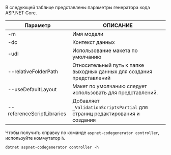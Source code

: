 В следующей таблице представлены параметры генератора кода ASP.NET Core.

| Параметр               | ОПИСАНИЕ|
| ----------------- | ------------ |
| -m  | Имя модели |
| -dc  | Контекст данных |
| -udl | Использование макета по умолчанию |
| --relativeFolderPath | Относительный путь к папке выходных данных для создания представлений |
| --useDefaultLayout | Макет по умолчанию следует использовать для представлений. |
| --referenceScriptLibraries | Добавляет `_ValidationScriptsPartial` для страниц редактирования и создания |

Чтобы получить справку по команде `aspnet-codegenerator controller`, используйте коммутатор `h`.

```console
dotnet aspnet-codegenerator controller -h
```